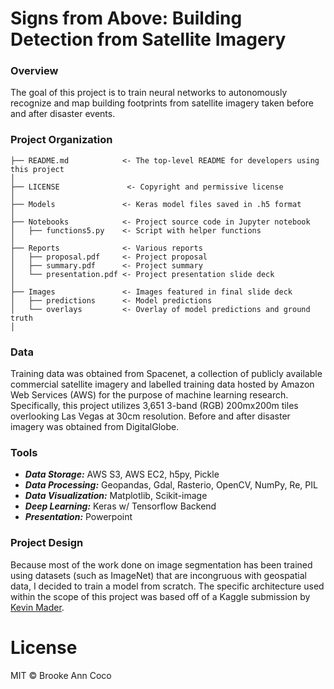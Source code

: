 # Signs from Above: Building Detection from Satellite Imagery

### Overview
The goal of this project is to train neural networks to autonomously recognize and map building footprints from satellite imagery taken before and after disaster events.  

### Project Organization
    ├── README.md            <- The top-level README for developers using this project
    │
    ├── LICENSE               <- Copyright and permissive license
    │
    ├── Models               <- Keras model files saved in .h5 format
    │
    ├── Notebooks            <- Project source code in Jupyter notebook
    │   ├── functions5.py    <- Script with helper functions
    │
    ├── Reports              <- Various reports
    │   ├── proposal.pdf     <- Project proposal
    │   ├── summary.pdf      <- Project summary
    │   └── presentation.pdf <- Project presentation slide deck
    │
    ├── Images               <- Images featured in final slide deck
    │   ├── predictions      <- Model predictions
    │   └── overlays         <- Overlay of model predictions and ground truth
    │   

### Data
Training data was obtained from Spacenet, a collection of publicly available commercial satellite imagery and labelled training data hosted by Amazon Web Services (AWS) for the purpose of machine learning research. Specifically, this project utilizes 3,651 3-band (RGB) 200mx200m tiles overlooking Las Vegas at 30cm resolution. Before and after disaster imagery was obtained from DigitalGlobe.  

### Tools
* ***Data Storage:*** AWS S3, AWS EC2, h5py, Pickle
* ***Data Processing:*** Geopandas, Gdal, Rasterio, OpenCV, NumPy, Re, PIL
* ***Data Visualization:*** Matplotlib, Scikit-image
* ***Deep Learning:*** Keras w/ Tensorflow Backend
* ***Presentation:*** Powerpoint   

### Project Design
Because most of the work done on image segmentation has been trained using datasets (such as ImageNet) that are incongruous with geospatial data, I decided to train a model from scratch. The specific architecture used within the scope of this project was based off of a Kaggle submission by [Kevin Mader](https://www.kaggle.com/kmader/synthetic-word-ocr).

# License
MIT © Brooke Ann Coco
